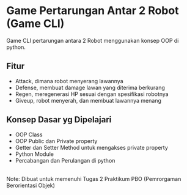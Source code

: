 # Game Pertarungan Antar 2 Robot (Game CLI)

Game CLI pertarungan antara 2 Robot menggunakan konsep OOP di python.
<br>


## Fitur
- Attack, dimana robot menyerang lawannya
- Defense, membuat damage lawan yang diterima berkurang 
- Regen, meregenerasi HP sesuai dengan spesifikasi robotnya
- Giveup, robot menyerah, dan membuat lawannya menang

## Konsep Dasar yg Dipelajari
- OOP Class
- OOP Public dan Private property
- Getter dan Setter Method untuk mengakses private property
- Python Module
- Percabangan dan Perulangan di python


<br>
Note: Dibuat untuk memenuhi Tugas 2 Praktikum PBO (Pemrorgaman Berorientasi Objek)
